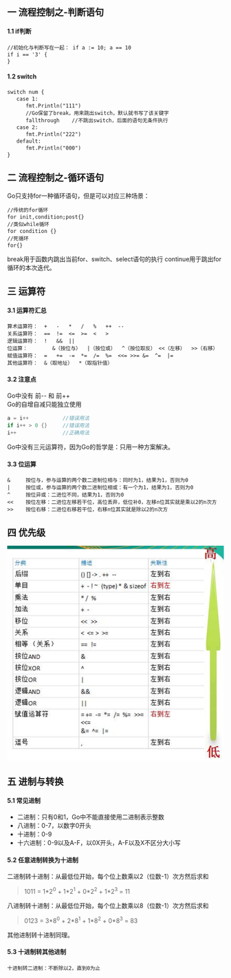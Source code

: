 ## 一 流程控制之-判断语句
#### 1.1 if判断
```
//初始化与判断写在一起： if a := 10; a == 10
if i == '3' {			
}
```

#### 1.2 switch
```
switch num {
   case 1:
      fmt.Println("111")
      //Go保留了break，用来跳出switch，默认就书写了该关键字
      fallthrough    //不跳出switch，后面的语句无条件执行
   case 2:
      fmt.Println("222")
   default:
      fmt.Println("000")
}
```
## 二 流程控制之-循环语句
Go只支持for一种循环语句，但是可以对应三种场景：
```
//传统的for循环
for init,condition;post{}
//类似while循环
for condition {}
//死循环
for{}
```
break用于函数内跳出当前for、switch、select语句的执行
continue用于跳出for循环的本次迭代。
## 三 运算符
#### 3.1 运算符汇总
```
算术运算符：	+	-	*	/	%	++	--	
关系运算符：	==	!=	<=	>=	<	>	
逻辑运算符：	!	&&	||
位运算：		&（按位与）	|（按位或）	^（按位取反）	<<（左移）	>>（右移）
赋值运算符：	=	+=	-=	*=	/=	%=	<<=	>>=	&=	^=	|=
其他运算符：	&（取地址）	*（取指针值）
```
#### 3.2 注意点
Go中没有 前-- 和 前++  
Go的自增自减只能独立使用
```go
a = i++           //错误用法
if i++ > 0 {}     //错误用法
i++               //正确用法
```
Go中没有三元运算符，因为Go的哲学是：只用一种方案解决。
#### 3.3 位运算
```
&     按位与，参与运算的两个数二进制位相与：同时为1，结果为1，否则为0
|     按位或，参与运算的两个数二进制位相或：有一个为1，结果为1，否则为0
^     按位异或：二进位不同，结果为1，否则为0
<<    按位左移：二进位左移若干位，高位丢弃，低位补0，左移n位其实就是乘以2的n次方
>>    按位右移：二进位右移若干位，右移n位其实就是除以2的n次方
```
## 四 优先级
![](/images/Golang/语法-04.png)
## 五 进制与转换
#### 5.1 常见进制
- 二进制：只有0和1，Go中不能直接使用二进制表示整数
- 八进制：0-7，以数字0开头
- 十进制：0-9
- 十六进制：0-9以及A-F，以0X开头，A-F以及X不区分大小写
#### 5.2 任意进制转换为十进制
二进制转十进制：从最低位开始，每个位上数乘以2（位数-1）次方然后求和
> 1011 = 1\*2<sup>0</sup> + 1\*2<sup>1</sup> + 0\*2<sup>2</sup> + 1\*2<sup>3</sup> = 11  

八进制转十进制：从最低位开始，每个位上数乘以8（位数-1）次方然后求和
> 0123 = 3\*8<sup>0</sup> + 2\*8<sup>1</sup> + 1\*8<sup>2</sup> + 0\*8<sup>3</sup> = 83

其他进制转十进制同理。
#### 5.3 十进制转其他进制
```
十进制转二进制：不断除以2，直到0为止
```

